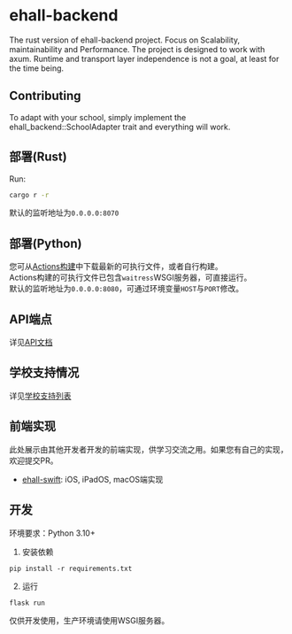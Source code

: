 # ehall-backend
<!-- ehall-backend是一个纯api式的服务端，使用Flask框架运行。该服务端可向不同学校的一站式事务大厅后端服务器获取各类数据。 -->
The rust version of ehall-backend project. Focus on Scalability, maintainability and Performance.
The project is designed to work with axum. Runtime and transport layer independence is not a goal, at least for the time being.

## Contributing
To adapt with your school, simply implement the ehall_backend::SchoolAdapter trait and everything will work.

## 部署(Rust)
Run:
```bash
cargo r -r
```
默认的监听地址为`0.0.0.0:8070`

## 部署(Python)
您可从[Actions构建](https://github.com/Kernelize/ehall-backend/actions)中下载最新的可执行文件，或者自行构建。  
Actions构建的可执行文件已包含`waitress`WSGI服务器，可直接运行。  
默认的监听地址为`0.0.0.0:8080`，可通过环境变量`HOST`与`PORT`修改。

## API端点
详见[API文档](docs/api.md)

## 学校支持情况
详见[学校支持列表](docs/school_support.md)

## 前端实现
此处展示由其他开发者开发的前端实现，供学习交流之用。如果您有自己的实现，欢迎提交PR。
- [ehall-swift](https://github.com/Kernelize/ehall-swift): iOS, iPadOS, macOS端实现

## 开发
环境要求：Python 3.10+

1. 安装依赖
```shell
pip install -r requirements.txt
```
2. 运行
```shell
flask run
```
仅供开发使用，生产环境请使用WSGI服务器。
